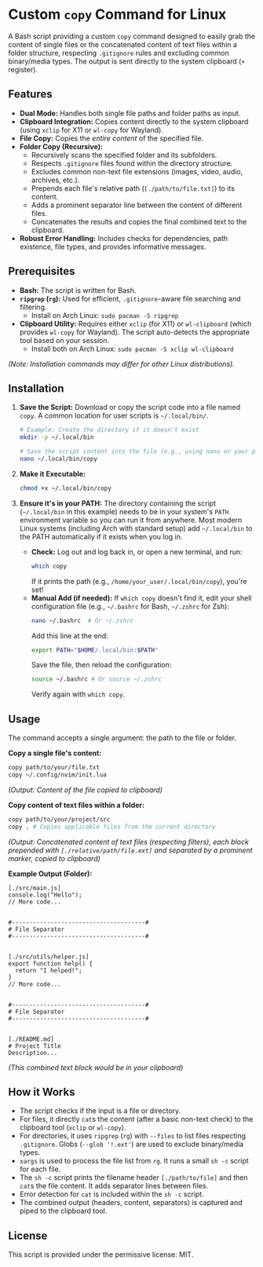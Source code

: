 # Custom `copy` Command for Linux

A Bash script providing a custom `copy` command designed to easily grab the content of single files or the concatenated content of text files within a folder structure, respecting `.gitignore` rules and excluding common binary/media types. The output is sent directly to the system clipboard (`+` register).

## Features

*   **Dual Mode:** Handles both single file paths and folder paths as input.
*   **Clipboard Integration:** Copies content directly to the system clipboard (using `xclip` for X11 or `wl-copy` for Wayland).
*   **File Copy:** Copies the *entire content* of the specified file.
*   **Folder Copy (Recursive):**
    *   Recursively scans the specified folder and its subfolders.
    *   Respects `.gitignore` files found within the directory structure.
    *   Excludes common non-text file extensions (images, video, audio, archives, etc.).
    *   Prepends each file's relative path (`[./path/to/file.txt]`) to its content.
    *   Adds a prominent separator line between the content of different files.
    *   Concatenates the results and copies the final combined text to the clipboard.
*   **Robust Error Handling:** Includes checks for dependencies, path existence, file types, and provides informative messages.

## Prerequisites

*   **Bash:** The script is written for Bash.
*   **`ripgrep` (`rg`):** Used for efficient, `.gitignore`-aware file searching and filtering.
    *   Install on Arch Linux: `sudo pacman -S ripgrep`
*   **Clipboard Utility:** Requires either `xclip` (for X11) or `wl-clipboard` (which provides `wl-copy` for Wayland). The script auto-detects the appropriate tool based on your session.
    *   Install both on Arch Linux: `sudo pacman -S xclip wl-clipboard`

*(Note: Installation commands may differ for other Linux distributions).*

## Installation

1.  **Save the Script:**
    Download or copy the script code into a file named `copy`. A common location for user scripts is `~/.local/bin/`.
    ```bash
    # Example: Create the directory if it doesn't exist
    mkdir -p ~/.local/bin

    # Save the script content into the file (e.g., using nano or your preferred editor)
    nano ~/.local/bin/copy
    ```

2.  **Make it Executable:**
    ```bash
    chmod +x ~/.local/bin/copy
    ```

3.  **Ensure it's in your PATH:**
    The directory containing the script (`~/.local/bin` in this example) needs to be in your system's `PATH` environment variable so you can run it from anywhere. Most modern Linux systems (including Arch with standard setup) add `~/.local/bin` to the PATH automatically if it exists when you log in.

    *   **Check:** Log out and log back in, or open a new terminal, and run:
        ```bash
        which copy
        ```
        If it prints the path (e.g., `/home/your_user/.local/bin/copy`), you're set!
    *   **Manual Add (if needed):** If `which copy` doesn't find it, edit your shell configuration file (e.g., `~/.bashrc` for Bash, `~/.zshrc` for Zsh):
        ```bash
        nano ~/.bashrc  # Or ~/.zshrc
        ```
        Add this line at the end:
        ```bash
        export PATH="$HOME/.local/bin:$PATH"
        ```
        Save the file, then reload the configuration:
        ```bash
        source ~/.bashrc # Or source ~/.zshrc
        ```
        Verify again with `which copy`.

## Usage

The command accepts a single argument: the path to the file or folder.

**Copy a single file's content:**

```bash
copy path/to/your/file.txt
copy ~/.config/nvim/init.lua
```
*(Output: Content of the file copied to clipboard)*

**Copy content of text files within a folder:**

```bash
copy path/to/your/project/src
copy . # Copies applicable files from the current directory
```
*(Output: Concatenated content of text files (respecting filters), each block prepended with `[./relative/path/file.ext]` and separated by a prominent marker, copied to clipboard)*

**Example Output (Folder):**

```
[./src/main.js]
console.log("Hello");
// More code...


#--------------------------------------#
# File Separator
#--------------------------------------#


[./src/utils/helper.js]
export function help() {
  return "I helped!";
}
// More code...


#--------------------------------------#
# File Separator
#--------------------------------------#


[./README.md]
# Project Title
Description...
```
*(This combined text block would be in your clipboard)*

## How it Works

*   The script checks if the input is a file or directory.
*   For files, it directly `cat`s the content (after a basic non-text check) to the clipboard tool (`xclip` or `wl-copy`).
*   For directories, it uses `ripgrep` (`rg`) with `--files` to list files respecting `.gitignore`. Globs (`--glob '!.ext'`) are used to exclude binary/media types.
*   `xargs` is used to process the file list from `rg`. It runs a small `sh -c` script for each file.
*   The `sh -c` script prints the filename header `[./path/to/file]` and then `cat`s the file content. It adds separator lines between files.
*   Error detection for `cat` is included within the `sh -c` script.
*   The combined output (headers, content, separators) is captured and piped to the clipboard tool.

## License

This script is provided under the permissive license: MIT.
